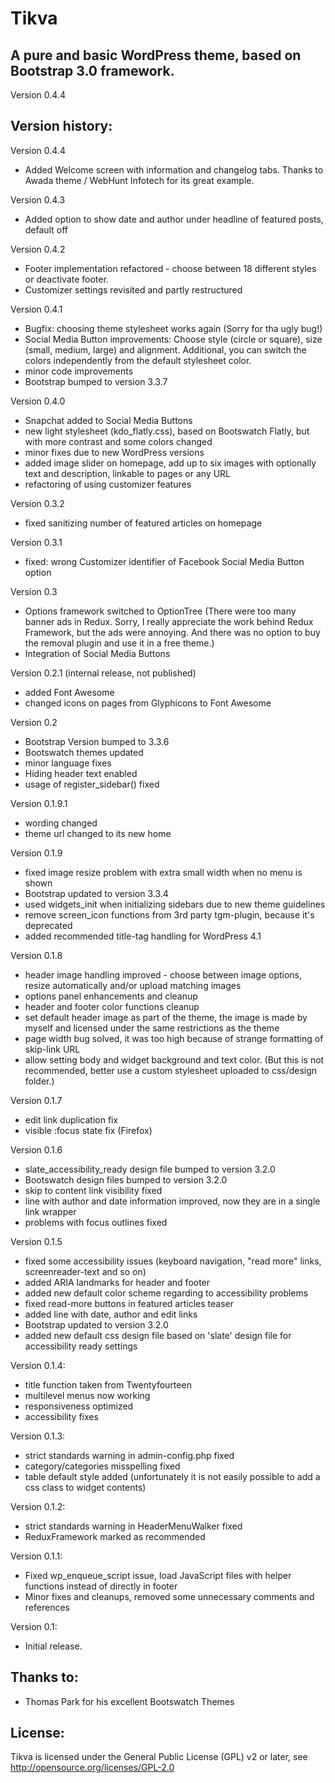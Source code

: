 # Tikva

## A pure and basic WordPress theme, based on Bootstrap 3.0 framework.

Version 0.4.4


## Version history:

Version 0.4.4
 - Added Welcome screen with information and changelog tabs. Thanks to Awada theme / WebHunt Infotech for its great example. 

Version 0.4.3
 - Added option to show date and author under headline of featured posts, default off

Version 0.4.2
 - Footer implementation refactored - choose between 18 different styles or deactivate footer. 
 - Customizer settings revisited and partly restructured

Version 0.4.1
 -  Bugfix: choosing theme stylesheet works again (Sorry for tha ugly bug!)
 - Social Media Button improvements: Choose style (circle or square), size (small, medium, large) and alignment. Additional, you can switch the colors independently from the default stylesheet color. 
 - minor code improvements
 - Bootstrap bumped to version 3.3.7

Version 0.4.0
 - Snapchat added to Social Media Buttons
 - new light stylesheet (kdo_flatly.css), based on Bootswatch Flatly, but with more contrast and some colors changed
 - minor fixes due to new WordPress versions
 - added image slider on homepage, add up to six images with optionally text and description, linkable to pages or any URL
 - refactoring of using customizer features

Version 0.3.2
 - fixed sanitizing number of featured articles on homepage

Version 0.3.1
 - fixed: wrong Customizer identifier of Facebook Social Media Button option

Version 0.3
 - Options framework switched to OptionTree (There were too many banner ads in Redux. Sorry, I really appreciate the work behind Redux Framework, but the ads were annoying. And there was no option to buy the removal plugin and use it in a free theme.)
 - Integration of Social Media Buttons

Version 0.2.1 (internal release, not published)
 - added Font Awesome 
 - changed icons on pages from Glyphicons to Font Awesome


Version 0.2
 - Bootstrap Version bumped to 3.3.6
 - Bootswatch themes updated
 - minor language fixes
 - Hiding header text enabled 
 - usage of register_sidebar() fixed 


Version 0.1.9.1
 - wording changed 
 - theme url changed to its new home

Version 0.1.9
 - fixed image resize problem with extra small width when no menu is shown 
 - Bootstrap updated to version 3.3.4
 - used widgets_init when initializing sidebars due to new theme guidelines
 - remove screen_icon functions from 3rd party tgm-plugin, because it's deprecated
 - added recommended title-tag handling for WordPress 4.1

Version 0.1.8
 - header image handling improved - choose between image options, resize automatically and/or upload matching images
 - options panel enhancements and cleanup
 - header and footer color functions cleanup
 - set default header image as part of the theme, the image is made by myself and licensed under the same restrictions as the theme
 - page width bug solved, it was too high because of strange formatting of skip-link URL
 - allow setting body and widget background and text color. (But this is not recommended, better use a custom stylesheet uploaded to css/design folder.)

Version 0.1.7
 - edit link duplication fix
 - visible :focus state fix (Firefox)

Version 0.1.6
 - slate_accessibility_ready design file bumped to version 3.2.0
 - Bootswatch design files bumped to version 3.2.0
 - skip to content link visibility fixed
 - line with author and date information improved, now they are in a single link wrapper
 - problems with focus outlines fixed

Version 0.1.5
 - fixed some accessibility issues (keyboard navigation, "read more" links, screenreader-text and so on)
 - added ARIA landmarks for header and footer
 - added new default color scheme regarding to accessibility problems
 - fixed read-more buttons in featured articles teaser
 - added line with date, author and edit links
 - Bootstrap updated to version 3.2.0
 - added new default css design file based on 'slate' design file for accessibility ready settings

Version 0.1.4:
 - title function taken from Twentyfourteen
 - multilevel menus now working
 - responsiveness optimized
 - accessibility fixes

Version 0.1.3:
 - strict standards warning in admin-config.php fixed
 - category/categories misspelling fixed
 - table default style added (unfortunately it is not easily possible to add a css class to widget contents)

Version 0.1.2:
 - strict standards warning in HeaderMenuWalker fixed
 - ReduxFramework marked as recommended

Version 0.1.1:
 - Fixed wp_enqueue_script issue, load JavaScript files with helper functions instead of directly in footer
 - Minor fixes and cleanups, removed some unnecessary comments and references

Version 0.1:
- Initial release.

## Thanks to:

- Thomas Park for his excellent Bootswatch Themes


## License:

Tikva is licensed under the General Public License (GPL) v2 or later,
see http://opensource.org/licenses/GPL-2.0
